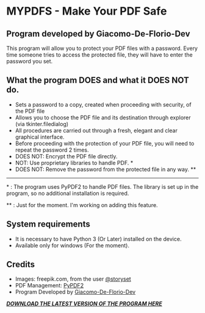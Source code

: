 # MYPDFS - Make Your PDF Safe
## Program developed by Giacomo-De-Florio-Dev
This program will allow you to protect your PDF files with a password.
Every time someone tries to access the protected file, they will have to enter the password you set.

## What the program DOES and what it DOES NOT do.
- Sets a password to a copy, created when proceeding with security, of the PDF file
- Allows you to choose the PDF file and its destination through explorer (via tkinter.filedialog)
- All procedures are carried out through a fresh, elegant and clear graphical interface.
- Before proceeding with the protection of your PDF file, you will need to repeat the password 2 times.
- DOES NOT: Encrypt the PDF file directly.
- NOT: Use proprietary libraries to handle PDF. *
- DOES NOT: Remove the password from the protected file in any way. **

---
 \* : The program uses PyPDF2 to handle PDF files. The library is set up in the program, so no additional installation is required.
 
 \** : Just for the moment. I'm working on adding this feature.

## System requirements
- It is necessary to have Python 3 (Or Later) installed on the device.
- Available only for windows (For the moment).

## Credits
- Images: freepik.com, from the user [@storyset](https://www.freepik.com/stories)
- PDF Management: [PyPDF2](https://pypi.org/project/PyPDF2/)
- Program Developed by [Giacomo-De-Florio-Dev](https://github.com/Giacomo-De-Florio-Dev)

***[DOWNLOAD THE LATEST VERSION OF THE PROGRAM HERE](https://github.com/Giacomo-De-Florio-Dev/Make_Your_PDF_Safe/releases/latest)***
